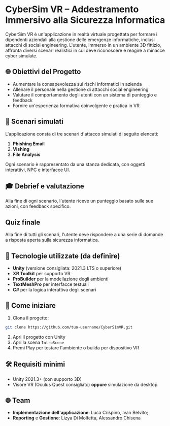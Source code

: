 # CyberSim VR – Addestramento Immersivo alla Sicurezza Informatica

CyberSim VR è un'applicazione in realtà virtuale progettata per formare i dipendenti aziendali alla gestione delle emergenze informatiche, inclusi attacchi di social engineering. L'utente, immerso in un ambiente 3D fittizio, affronta diversi scenari realistici in cui deve riconoscere e reagire a minacce cyber simulate.

## 🌐 Obiettivi del Progetto
- Aumentare la consapevolezza sui rischi informatici in azienda
- Allenare il personale nella gestione di attacchi social engineering
- Valutare il comportamento degli utenti con un sistema di punteggio e feedback
- Fornire un'esperienza formativa coinvolgente e pratica in VR

## 📂 Scenari simulati
L'applicazione consta di tre scenari d'attacco simulati di seguito elencati:
1. **Phishing Email**
2. **Vishing**
3. **File Analysis**

Ogni scenario è rappresentato da una stanza dedicata, con oggetti interattivi, NPC e interfacce UI.

## 🎓 Debrief e valutazione
Alla fine di ogni scenario, l'utente riceve un punteggio basato sulle sue azioni, con feedback specifico.

## Quiz finale
Alla fine di tutti gli scenari, l'utente deve rispondere a una serie di domande a risposta aperta sulla sicurezza informatica.

## 📅 Tecnologie utilizzate (da definire)
- **Unity** (versione consigliata: 2021.3 LTS o superiore)
- **XR Toolkit** per supporto VR
- **ProBuilder** per la modellazione degli ambienti
- **TextMeshPro** per interfacce testuali
- **C#** per la logica interattiva degli scenari

## 🚀 Come iniziare
1. Clona il progetto:
```bash
git clone https://github.com/tuo-username/CyberSimVR.git
```
2. Apri il progetto con Unity
3. Apri la scena `IntroScene`
4. Premi Play per testare l'ambiente o builda per dispositivo VR

## 🛠️ Requisiti minimi
- Unity 2021.3+ (con supporto 3D)
- Visore VR (Oculus Quest consigliato) **oppure** simulazione da desktop

## 🌐 Team
- **Implementazione dell'applicazione**: Luca Crispino, Ivan Belvito;
- **Reporting** e **Gestione**: Lizya Di Molfetta, Alessandro Chisena
